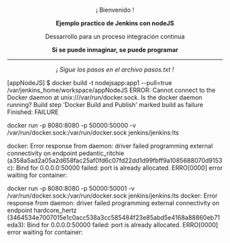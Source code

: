 <p align="center">¡ Bienvenido !</p>
<p align="center"><b>Ejemplo practico de Jenkins con nodeJS</b></p>
<p align="center"><a>Dessarrollo para un proceso integración continua</a></p>
<p align="center"><b>Si se puede inmaginar, se puede programar</b></p>
<hr>
<p align="center"><i>¡ Sigue los pasos en el archivo pasos.txt !</i></p>
[appNodeJS] $ docker build -t nodejsapp:app1 --pull=true /var/jenkins_home/workspace/appNodeJS
ERROR: Cannot connect to the Docker daemon at unix:///var/run/docker.sock. Is the docker daemon running?
Build step 'Docker Build and Publish' marked build as failure
Finished: FAILURE


docker run -p 8080:8080 -p 50000:50000 -v /var/run/docker.sock:/var/run/docker.sock jenkins/jenkins:lts


docker: Error response from daemon: driver failed programming external connectivity on endpoint pedantic_ritchie (a358a5ad2a05a2d658fac25af0fd6c07fd22dd1d99fbff9a1085688070d9153c): Bind for 0.0.0.0:50000 failed: port is already allocated.
ERRO[0000] error waiting for container:

docker run -p 8080:8080 -p 50000:50001 -v /var/run/docker.sock:/var/run/docker.sock jenkins/jenkins:lts
docker: Error response from daemon: driver failed programming external connectivity on endpoint hardcore_hertz (3464534e7007015e1c0acc538a3cc585484f23e85abd5e4168a88860eb71eda3): Bind for 0.0.0.0:50000 failed: port is already allocated.
ERRO[0000] error waiting for container:
